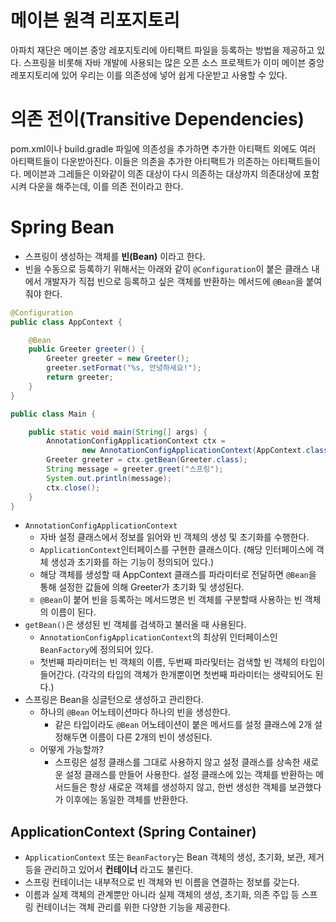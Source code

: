 # 메이븐 원격 리포지토리
아파치 재단은 메이븐 중앙 레포지토리에 아티팩트 파일을 등록하는 방법을 제공하고 있다.
스프링을 비롯해 자바 개발에 사용되는 많은 오픈 소스 프로젝트가 이미 메이븐 중앙 레포지토리에 있어 우리는 이를 의존성에 넣어 쉽게 다운받고 사용할 수 있다.

# 의존 전이(Transitive Dependencies)
pom.xml이나 build.gradle 파일에 의존성을 추가하면 추가한 아티팩트 외에도 여러 아티팩트들이 다운받아진다. 이들은 의존을 추가한 아티팩트가 의존하는 아티팩트들이다. 
메이븐과 그레들은 이와같이 의존 대상이 다시 의존하는 대상까지 의존대상에 포함시켜 다운을 해주는데, 이를 의존 전이라고 한다.



# Spring Bean
- 스프링이 생성하는 객체를 **빈(Bean)** 이라고 한다.
- 빈을 수동으로 등록하기 위해서는 아래와 같이 `@Configuration`이 붙은 클래스 내에서 개발자가 직접 빈으로 등록하고 싶은 객체를 반환하는 메서드에 `@Bean`을 붙여줘야 한다.

```java
@Configuration
public class AppContext {

    @Bean
    public Greeter greeter() {
        Greeter greeter = new Greeter();
        greeter.setFormat("%s, 안녕하세요!");
        return greeter;
    }
}
```

```java
public class Main {

    public static void main(String[] args) {
        AnnotationConfigApplicationContext ctx =
                new AnnotationConfigApplicationContext(AppContext.class);
        Greeter greeter = ctx.getBean(Greeter.class);
        String message = greeter.greet("스프링");
        System.out.println(message);
        ctx.close();
    }
}
```
- `AnnotationConfigApplicationContext`
  - 자바 설정 클래스에서 정보를 읽어와 빈 객체의 생성 및 초기화를 수행한다.
  - `ApplicationContext`인터페이스를 구현한 클래스이다. (해당 인터페이스에 객체 생성과 초기화를 하는 기능이 정의되어 있다.)
  - 해당 객체를 생성할 때 AppContext 클래스를 파라미터로 전달하면 `@Bean`을 통해 설정한 값들에 의해 Greeter가 초기화 및 생성된다.
  - `@Bean`이 붙어 빈을 등록하는 메서드명은 빈 객체를 구분할때 사용하는 빈 객체의 이름이 된다.
- `getBean()`은 생성된 빈 객체를 검색하고 불러올 때 사용된다.
  - `AnnotationConfigApplicationContext`의 최상위 인터페이스인 `BeanFactory`에 정의되어 있다.
  - 첫번째 파라미터는 빈 객체의 이름, 두번째 파라및터는 검색할 빈 객체의 타입이 들어간다. (각각의 타입의 객체가 한개뿐이면 첫번째 파라미터는 생략되어도 된다.)
- 스프링은 Bean을 싱글턴으로 생성하고 관리한다. 
  - 하나의 `@Bean` 어노테이션마다 하나의 빈을 생성한다.
    - 같은 타입이라도 `@Bean` 어노테이션이 붙은 메서드를 설정 클래스에 2개 설정해두면 이름이 다른 2개의 빈이 생성된다.
  - 어떻게 가능할까?
    - 스프링은 설정 클래스를 그대로 사용하지 않고 설정 클래스를 상속한 새로운 설정 클래스를 만들어 사용한다. 설정 클래스에 있는 객체를 반환하는 메서드들은 항상 새로운 객체를 생성하지 않고, 한번 생성한 객체를 보관했다가 이후에는 동일한 객체를 반환한다.

## ApplicationContext (Spring Container)
- `ApplicationContext` 또는 `BeanFactory`는 Bean 객체의 생성, 초기화, 보관, 제거 등을 관리하고 있어서 **컨테이너** 라고도 불린다.
- 스프링 컨테이너는 내부적으로 빈 객체와 빈 이름을 연결하는 정보를 갖는다. 
- 이름과 실제 객체의 관계뿐만 아니라 실제 객체의 생성, 초기화, 의존 주입 등 스프링 컨테이너는 객체 관리를 위한 다양한 기능을 제공한다.


